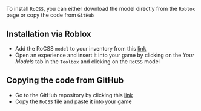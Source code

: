 To install `RoCSS`, you can either download the model directly from the `Roblox` page or copy the code from `GitHub`  

<h2>Installation via Roblox</h2>

- Add the RoCSS `model` to your inventory from this [link](https://create.roblox.com/store/asset/16179576655)
- Open an experience and insert it into your game by clicking on the *Your Models* tab in the `Toolbox` and clicking on the `RoCSS` model


<h2>Copying the code from GitHub</h2>

- Go to the GitHub repository by clicking this [link](https://github.com/ObSp/RoCSS)
- Copy the `RoCSS` file and paste it into your game